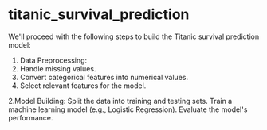 # titanic_survival_prediction

We'll proceed with the following steps to build the Titanic survival prediction model:

1. Data Preprocessing:
2. Handle missing values.
3. Convert categorical features into numerical values.
4. Select relevant features for the model.

2.Model Building:
Split the data into training and testing sets.
Train a machine learning model (e.g., Logistic Regression).
Evaluate the model's performance.
